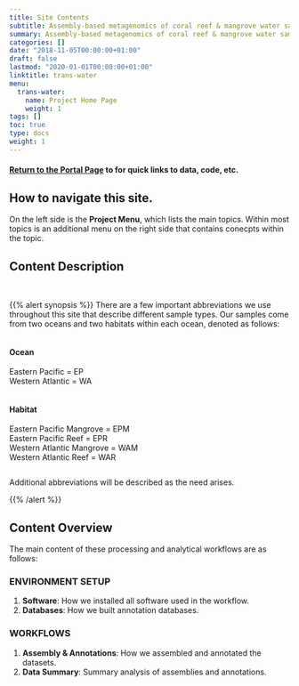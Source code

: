 ```yaml
---
title: Site Contents
subtitle: Assembly-based metagenomics of coral reef & mangrove water samples from both sides of the Isthmus.
summary: Assembly-based metagenomics of coral reef & mangrove water samples from both sides of the Isthmus.
categories: []
date: "2018-11-05T00:00:00+01:00"
draft: false
lastmod: "2020-01-01T00:00:00+01:00"
linktitle: trans-water
menu:
  trans-water:
    name: Project Home Page
    weight: 1
tags: []
toc: true
type: docs
weight: 1
---
```


#### [Return to the Portal Page](/project/trans-water/) to for quick links to data, code, etc.

## How to navigate this site.

On the left side is the **Project Menu**, which lists the main topics. Within most topics is an additional menu on the right side that contains conecpts within the topic.

## Content Description

<br/>

{{% alert synopsis %}}
There are a few important abbreviations we use throughout this site that describe different sample types. Our samples come from two oceans and two habitats within each ocean, denoted as follows:

<div class="row">
  <div class="column">
    <h4>Ocean</h4>
    <p>Eastern Pacific = EP </br>
    Western Atlantic = WA</p>
  </div>
  <div class="column">
    <h4>Habitat</h4>
    <p>Eastern Pacific Mangrove = EPM </br>
    Eastern Pacific Reef = EPR </br>
    Western Atlantic Mangrove = WAM </br>
    Western Atlantic Reef = WAR</p>
  </div>
</div>

Additional abbreviations will be described as the need arises.

{{% /alert %}}


## Content Overview

The main content of these processing and analytical workflows are as follows:

### ENVIRONMENT SETUP

1) **Software**: How we installed all software used in the workflow.
2) **Databases**: How we built annotation databases.

### WORKFLOWS

1) **Assembly & Annotations**: How we assembled and annotated the datasets.
2) **Data Summary**: Summary analysis of assemblies and annotations.
